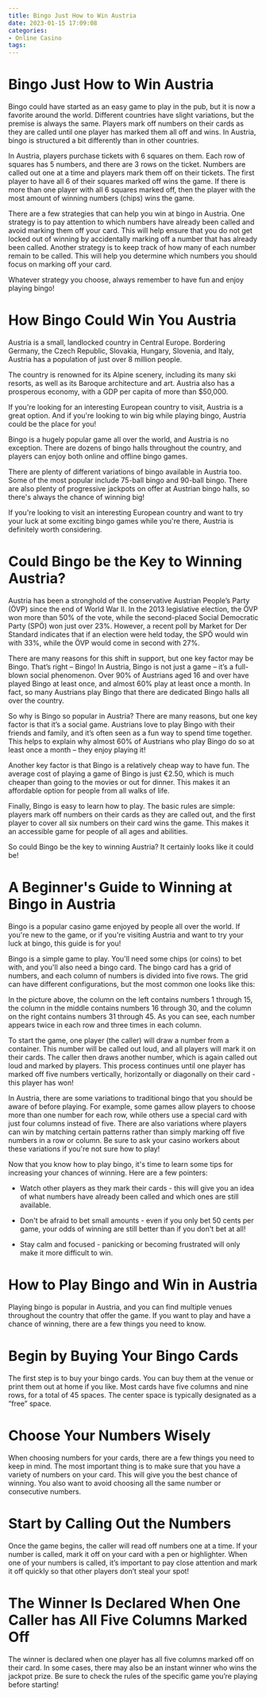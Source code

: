 ```yaml
---
title: Bingo Just How to Win Austria
date: 2023-01-15 17:09:08
categories:
- Online Casino
tags:
---
```



#  Bingo Just How to Win Austria

Bingo could have started as an easy game to play in the pub, but it is now a favorite around the world. Different countries have slight variations, but the premise is always the same. Players mark off numbers on their cards as they are called until one player has marked them all off and wins. In Austria, bingo is structured a bit differently than in other countries.

In Austria, players purchase tickets with 6 squares on them. Each row of squares has 5 numbers, and there are 3 rows on the ticket. Numbers are called out one at a time and players mark them off on their tickets. The first player to have all 6 of their squares marked off wins the game. If there is more than one player with all 6 squares marked off, then the player with the most amount of winning numbers (chips) wins the game.

There are a few strategies that can help you win at bingo in Austria. One strategy is to pay attention to which numbers have already been called and avoid marking them off your card. This will help ensure that you do not get locked out of winning by accidentally marking off a number that has already been called. Another strategy is to keep track of how many of each number remain to be called. This will help you determine which numbers you should focus on marking off your card.

Whatever strategy you choose, always remember to have fun and enjoy playing bingo!

#  How Bingo Could Win You Austria 

Austria is a small, landlocked country in Central Europe. Bordering Germany, the Czech Republic, Slovakia, Hungary, Slovenia, and Italy, Austria has a population of just over 8 million people.

The country is renowned for its Alpine scenery, including its many ski resorts, as well as its Baroque architecture and art. Austria also has a prosperous economy, with a GDP per capita of more than $50,000.

If you're looking for an interesting European country to visit, Austria is a great option. And if you're looking to win big while playing bingo, Austria could be the place for you!

Bingo is a hugely popular game all over the world, and Austria is no exception. There are dozens of bingo halls throughout the country, and players can enjoy both online and offline bingo games.

There are plenty of different variations of bingo available in Austria too. Some of the most popular include 75-ball bingo and 90-ball bingo. There are also plenty of progressive jackpots on offer at Austrian bingo halls, so there's always the chance of winning big!

If you're looking to visit an interesting European country and want to try your luck at some exciting bingo games while you're there, Austria is definitely worth considering.

#  Could Bingo be the Key to Winning Austria?

Austria has been a stronghold of the conservative Austrian People’s Party (ÖVP) since the end of World War II. In the 2013 legislative election, the ÖVP won more than 50% of the vote, while the second-placed Social Democratic Party (SPÖ) won just over 23%. However, a recent poll by Market for Der Standard indicates that if an election were held today, the SPÖ would win with 33%, while the ÖVP would come in second with 27%.

There are many reasons for this shift in support, but one key factor may be Bingo. That’s right – Bingo! In Austria, Bingo is not just a game – it’s a full-blown social phenomenon. Over 90% of Austrians aged 16 and over have played Bingo at least once, and almost 60% play at least once a month. In fact, so many Austrians play Bingo that there are dedicated Bingo halls all over the country.

So why is Bingo so popular in Austria? There are many reasons, but one key factor is that it’s a social game. Austrians love to play Bingo with their friends and family, and it’s often seen as a fun way to spend time together. This helps to explain why almost 60% of Austrians who play Bingo do so at least once a month – they enjoy playing it!

Another key factor is that Bingo is a relatively cheap way to have fun. The average cost of playing a game of Bingo is just €2.50, which is much cheaper than going to the movies or out for dinner. This makes it an affordable option for people from all walks of life.

Finally, Bingo is easy to learn how to play. The basic rules are simple: players mark off numbers on their cards as they are called out, and the first player to cover all six numbers on their card wins the game. This makes it an accessible game for people of all ages and abilities.

So could Bingo be the key to winning Austria? It certainly looks like it could be!

#  A Beginner's Guide to Winning at Bingo in Austria 

Bingo is a popular casino game enjoyed by people all over the world. If you're new to the game, or if you're visiting Austria and want to try your luck at bingo, this guide is for you!

Bingo is a simple game to play. You'll need some chips (or coins) to bet with, and you'll also need a bingo card. The bingo card has a grid of numbers, and each column of numbers is divided into five rows. The grid can have different configurations, but the most common one looks like this:

In the picture above, the column on the left contains numbers 1 through 15, the column in the middle contains numbers 16 through 30, and the column on the right contains numbers 31 through 45. As you can see, each number appears twice in each row and three times in each column.

To start the game, one player (the caller) will draw a number from a container. This number will be called out loud, and all players will mark it on their cards. The caller then draws another number, which is again called out loud and marked by players. This process continues until one player has marked off five numbers vertically, horizontally or diagonally on their card - this player has won!

In Austria, there are some variations to traditional bingo that you should be aware of before playing. For example, some games allow players to choose more than one number for each row, while others use a special card with just four columns instead of five. There are also variations where players can win by matching certain patterns rather than simply marking off five numbers in a row or column. Be sure to ask your casino workers about these variations if you're not sure how to play!

Now that you know how to play bingo, it's time to learn some tips for increasing your chances of winning. Here are a few pointers:

- Watch other players as they mark their cards - this will give you an idea of what numbers have already been called and which ones are still available.

- Don't be afraid to bet small amounts - even if you only bet 50 cents per game, your odds of winning are still better than if you don't bet at all!

- Stay calm and focused - panicking or becoming frustrated will only make it more difficult to win.

#  How to Play Bingo and Win in Austria

Playing bingo is popular in Austria, and you can find multiple venues throughout the country that offer the game. If you want to play and have a chance of winning, there are a few things you need to know.

# Begin by Buying Your Bingo Cards

The first step is to buy your bingo cards. You can buy them at the venue or print them out at home if you like. Most cards have five columns and nine rows, for a total of 45 spaces. The center space is typically designated as a “free” space.

# Choose Your Numbers Wisely

When choosing numbers for your cards, there are a few things you need to keep in mind. The most important thing is to make sure that you have a variety of numbers on your card. This will give you the best chance of winning. You also want to avoid choosing all the same number or consecutive numbers.

# Start by Calling Out the Numbers

Once the game begins, the caller will read off numbers one at a time. If your number is called, mark it off on your card with a pen or highlighter. When one of your numbers is called, it’s important to pay close attention and mark it off quickly so that other players don’t steal your spot!

# The Winner Is Declared When One Caller has All Five Columns Marked Off

The winner is declared when one player has all five columns marked off on their card. In some cases, there may also be an instant winner who wins the jackpot prize. Be sure to check the rules of the specific game you’re playing before starting!